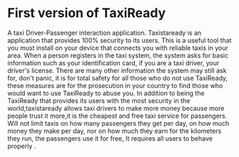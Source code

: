 # First version of TaxiReady
A taxi Driver-Passenger interaction application.
Taxistaready is an application that provides 100% security to its users.
This is a useful tool that you must install on your device that connects you with reliable taxis in your area.
When a person registers in the taxi system, the system asks for basic information such as your identification card, if you are a taxi driver, your driver's license.
There are many other information the system may still ask for, don't panic, it is for total safety for all those who do not use TaxiReady, these measures are for the prosecution in your country to find those who would want to use TaxiReady to abuse you.
In addition to being the TaxiReady that provides its users with the most security in the world,taxistaready allows taxi drivers to make more money because more people trust it more,it is the cheapest and free taxi service for passengers.
Will not limit taxis on how many passengers they get per day, on how much money they make per day, nor on how much they earn for the kilometers they run, the passengers use it for free, It requires all users to behave properly .

